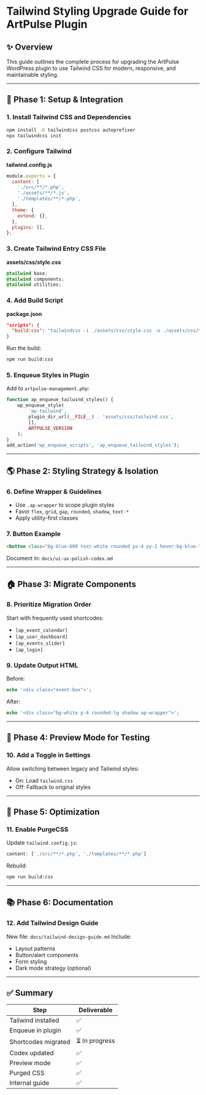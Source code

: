 # Tailwind Styling Upgrade Guide for ArtPulse Plugin

## ✨ Overview
This guide outlines the complete process for upgrading the ArtPulse WordPress plugin to use Tailwind CSS for modern, responsive, and maintainable styling.

---

## 🔎 Phase 1: Setup & Integration

### 1. Install Tailwind CSS and Dependencies
```bash
npm install -D tailwindcss postcss autoprefixer
npx tailwindcss init
```

### 2. Configure Tailwind
**tailwind.config.js**
```js
module.exports = {
  content: [
    './src/**/*.php',
    './assets/**/*.js',
    './templates/**/*.php',
  ],
  theme: {
    extend: {},
  },
  plugins: [],
};
```

### 3. Create Tailwind Entry CSS File
**assets/css/style.css**
```css
@tailwind base;
@tailwind components;
@tailwind utilities;
```

### 4. Add Build Script
**package.json**
```json
"scripts": {
  "build:css": "tailwindcss -i ./assets/css/style.css -o ./assets/css/tailwind.css --minify"
}
```

Run the build:
```bash
npm run build:css
```

### 5. Enqueue Styles in Plugin
Add to `artpulse-management.php`:
```php
function ap_enqueue_tailwind_styles() {
    wp_enqueue_style(
        'ap-tailwind',
        plugin_dir_url(__FILE__) . 'assets/css/tailwind.css',
        [],
        ARTPULSE_VERSION
    );
}
add_action('wp_enqueue_scripts', 'ap_enqueue_tailwind_styles');
```

---

## 🌎 Phase 2: Styling Strategy & Isolation

### 6. Define Wrapper & Guidelines
- Use `.ap-wrapper` to scope plugin styles
- Favor `flex`, `grid`, `gap`, `rounded`, `shadow`, `text-*`
- Apply utility-first classes

### 7. Button Example
```html
<button class="bg-blue-600 text-white rounded px-4 py-2 hover:bg-blue-700 transition">Submit</button>
```

Document in: `docs/ui-ux-polish-codex.md`

---

## 🏠 Phase 3: Migrate Components

### 8. Prioritize Migration Order
Start with frequently used shortcodes:
- `[ap_event_calendar]`
- `[ap_user_dashboard]`
- `[ap_events_slider]`
- `[ap_login]`

### 9. Update Output HTML
Before:
```php
echo '<div class="event-box">';
```
After:
```php
echo '<div class="bg-white p-4 rounded-lg shadow ap-wrapper">';
```

---

## 🧠 Phase 4: Preview Mode for Testing

### 10. Add a Toggle in Settings
Allow switching between legacy and Tailwind styles:
- On: Load `tailwind.css`
- Off: Fallback to original styles

---

## 🚀 Phase 5: Optimization

### 11. Enable PurgeCSS
Update `tailwind.config.js`:
```js
content: ['./src/**/*.php', './templates/**/*.php']
```
Rebuild:
```bash
npm run build:css
```

---

## 📚 Phase 6: Documentation

### 12. Add Tailwind Design Guide
New file: `docs/tailwind-design-guide.md`
Include:
- Layout patterns
- Button/alert components
- Form styling
- Dark mode strategy (optional)

---

## ✅ Summary

| Step | Deliverable |
|------|-------------|
| Tailwind installed | ✅ |
| Enqueue in plugin | ✅ |
| Shortcodes migrated | ⏳ In progress |
| Codex updated | ✅ |
| Preview mode | ✅ |
| Purged CSS | ✅ |
| Internal guide | ✅ |
